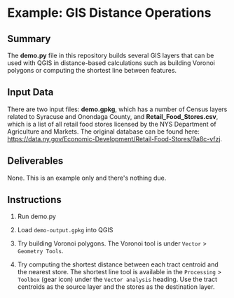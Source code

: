 # Example: GIS Distance Operations

## Summary

The **demo.py** file in this repository builds several GIS layers that can be used with QGIS in distance-based calculations such as building Voronoi polygons or computing the shortest line between features.

## Input Data

There are two input files: **demo.gpkg**, which has a number of Census layers related to Syracuse and Onondaga County, and **Retail_Food_Stores.csv**, which is a list of all retail food stores licensed by the NYS Department of Agriculture and Markets. The original database can be found here:  <https://data.ny.gov/Economic-Development/Retail-Food-Stores/9a8c-vfzj>.

## Deliverables

None. This is an example only and there's nothing due.

## Instructions

1. Run demo.py

1. Load `demo-output.gpkg` into QGIS

1. Try building Voronoi polygons. The Voronoi tool is under `Vector` > `Geometry Tools`.

1. Try computing the shortest distance between each tract centroid and the nearest store. The shortest line tool is available in the `Processing` > `Toolbox` (gear icon) under the `Vector analysis` heading. Use the tract centroids as the source layer and the stores as the destination layer.
